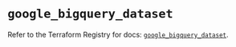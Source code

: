 # `google_bigquery_dataset`

Refer to the Terraform Registry for docs: [`google_bigquery_dataset`](https://registry.terraform.io/providers/hashicorp/google/6.27.0/docs/resources/bigquery_dataset).
